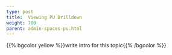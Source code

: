 ```yaml
---
type: post
title:  Viewing PU Drilldown
weight: 700
parent: admin-spaces-pu.html
---
```

 
 
{{% bgcolor yellow %}}write intro for this topic{{% /bgcolor %}}

 

  